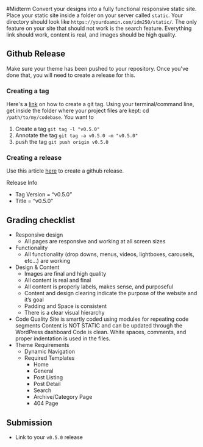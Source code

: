 #Midterm
Convert your designs into a fully functional responsive static site. Place your static site inside a folder on your server called `static`. Your directory should look like `https://yourdoamin.com/idm250/static/`. The only feature on your site that should not work is the search feature. Everything link should work, content is real, and images should be high quality. 

## Github Release
Make sure your theme has been pushed to your repository. Once you've done that, you will need to create a release for this. 

### Creating a tag

Here's a [link](https://git-scm.com/book/en/v2/Git-Basics-Tagging) on how to create a git tag. Using your terminal/command line, get inside the folder where your project files are kept: cd `/path/to/my/codebase`. You want to 
1. Create a tag `git tag -l "v0.5.0"`
2. Annotate the tag `git tag -a v0.5.0 -m "v0.5.0"`
3. push the tag `git push origin v0.5.0`

### Creating a release
Use this article [here](https://help.github.com/articles/creating-releases/me) to create a github release. 

Release Info
- Tag Version = “v0.5.0”
- Title = “v0.5.0”

## Grading checklist
- Responsive design
    - All pages are responsive and working at all screen sizes
- Functionality
    - All functionality (drop downs, menus, videos, lightboxes, carousels, etc…) are working
- Design & Content
    - Images are final and high quality
    - All content is real and final
    - All content is properly labels, makes sense, and purposeful
    - Content and design clearing indicate the purpose of the website and it’s goal
    - Padding and Space is consistent
    - There is a clear visual hierarchy
- Code Quality
    Site is smartly coded using modules for repeating code segments
    Content is NOT STATIC and can be updated through the WordPress dashboard
    Code is clean. White spaces, comments, and proper indentation is used in the files.
- Theme Requirements
    - Dynamic Navigation
    - Required Templates
        - Home
        - General
        - Post Listing
        - Post Detail
        - Search
        - Archive/Category Page
        - 404 Page
    
## Submission
- Link to your `v0.5.0` release
